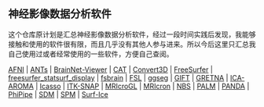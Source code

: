 ## 神经影像数据分析软件

这个仓库原计划是汇总神经影像数据分析软件，经过一段时间实践后发现，我能够接触和使用的软件很有限，而且几乎没有其他人参与进来。所以今后这里只汇总我自己使用过或者经常使用的一些软件，方便自己查阅。

[AFNI](doc/AFNI.md) | [ANTs](doc/ANTs.md) | [BrainNet-Viewer](doc/BrainNet-Viewer.md) | [CAT](doc/CAT.md) | [Convert3D](doc/Convert3D.md) | [FreeSurfer](doc/FreeSurfer.md) | [freesurfer_statsurf_display](doc/freesurfer_statsurf_display.md) | [fsbrain](doc/fsbrain.md) | [FSL](doc/FSL.md) | [ggseg](doc/ggseg.md) | [GIFT](doc/GIFT.md) | [GRETNA](doc/GRETNA.md) | [ICA-AROMA](doc/ICA-AROMA.md) | [Icasso](doc/Icasso.md) | [ITK-SNAP](doc/ITK-SNAP.md) | [MRIcroGL](doc/MRIcroGL.md) | [MRIcron](doc/MRIcron.md) | [NBS](doc/NBS.md) | [PALM](doc/PALM.md) | [PANDA](doc/PANDA.md) | [PhiPipe](doc/PhiPipe.md) | [SDM](doc/SDM.md) | [SPM](doc/SPM.md) | [Surf-Ice](doc/Surf-Ice.md)

